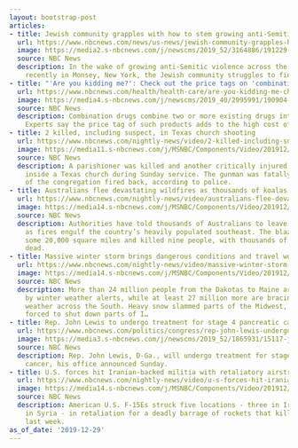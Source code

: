 ```yaml
---
layout: bootstrap-post
articles:
- title: Jewish community grapples with how to stem growing anti-Semitic violence
  url: https://www.nbcnews.com/news/us-news/jewish-community-grapples-how-stem-growing-anti-semitic-violence-n1108326
  image: https://media2.s-nbcnews.com/j/newscms/2019_52/3164886/191229-monsey-rabbi-stabbing-cs-331p_757573c0624e84d32b20401a387c4964.nbcnews-fp-1200-630.jpg
  source: NBC News
  description: In the wake of growing anti-Semitic violence across the country, most
    recently in Monsey, New York, the Jewish community struggles to find way forward.
- title: "'Are you kidding me?': Check out the price tags on 'combination drugs'"
  url: https://www.nbcnews.com/health/health-care/are-you-kidding-me-check-out-price-tags-combination-drugs-n1049276
  image: https://media4.s-nbcnews.com/j/newscms/2019_40/2995991/190904-suzanne-littig-pills-nn-cs-750a_3c51a92914aaeec1b01e2d430009287a.nbcnews-fp-1200-630.jpg
  source: NBC News
  description: Combination drugs combine two or more existing drugs into one product.
    Experts say the price tag of such products adds to the high cost of U.S. healthcare.
- title: 2 killed, including suspect, in Texas church shooting
  url: https://www.nbcnews.com/nightly-news/video/2-killed-including-suspect-in-texas-church-shooting-75829317847
  image: https://media11.s-nbcnews.com/j/MSNBC/Components/Video/201912/nn_jhi_texas_church_shooting_191229_1920x1080.nbcnews-fp-1200-630.jpg
  source: NBC News
  description: A parishioner was killed and another critically injured in a shooting
    inside a Texas church during Sunday service. The gunman was fatally shot as members
    of the congregation fired back, according to police.
- title: Australians flee devastating wildfires as thousands of koalas feared dead
  url: https://www.nbcnews.com/nightly-news/video/australians-flee-devastating-wildfires-as-thousands-of-koalas-feared-dead-75828805546
  image: https://media14.s-nbcnews.com/j/MSNBC/Components/Video/201912/nn_mbr_australia_wildfires_191229_1920x1080.nbcnews-fp-1200-630.jpg
  source: NBC News
  description: Authorities have told thousands of Australians to leave their homes
    as fires engulf the country’s heavily populated southeast. The blazes have scorched
    some 20,000 square miles and killed nine people, with thousands of koalas feared
    dead.
- title: Massive winter storm brings dangerous conditions and travel woes
  url: https://www.nbcnews.com/nightly-news/video/massive-winter-storm-brings-dangerous-conditions-and-travel-woes-75829317823
  image: https://media14.s-nbcnews.com/j/MSNBC/Components/Video/201912/nn_mch_holiday_weather_travel_191229_1920x1080.nbcnews-fp-1200-630.jpg
  source: NBC News
  description: More than 24 million people from the Dakotas to Maine are impacted
    by winter weather alerts, while at least 27 million more are bracing for severe
    weather across the South. Heavy snow slammed parts of the Midwest, with officials
    forced to shut down parts of I…
- title: Rep. John Lewis to undergo treatment for stage 4 pancreatic cancer
  url: https://www.nbcnews.com/politics/congress/rep-john-lewis-undergo-treatment-stage-4-pancreatic-cancer-n1108331
  image: https://media3.s-nbcnews.com/j/newscms/2019_52/1865931/15117-john-lewis-324p-rs_9338fadd464173cfdb3cd803de1c898e.nbcnews-fp-1200-630.jpg
  source: NBC News
  description: Rep. John Lewis, D-Ga., will undergo treatment for stage 4 pancreatic
    cancer, his office announced Sunday.
- title: U.S. forces hit Iranian-backed militia with retaliatory airstrikes
  url: https://www.nbcnews.com/nightly-news/video/u-s-forces-hit-iranian-backed-militia-with-retaliatory-airstrikes-75828805530
  image: https://media14.s-nbcnews.com/j/MSNBC/Components/Video/201912/nn_cku_air_strikes_191229_1920x1080.nbcnews-fp-1200-630.jpg
  source: NBC News
  description: American U.S. F-15Es struck five locations - three in Iraq and two
    in Syria - in retaliation for a deadly barrage of rockets that killed an American
    last week.
as_of_date: '2019-12-29'
---
```


